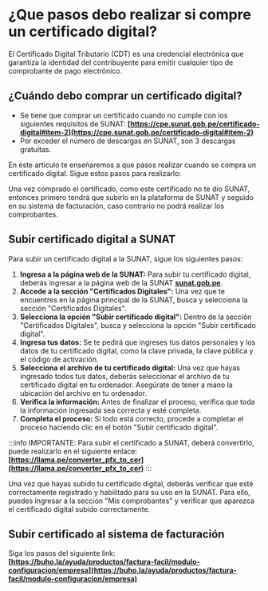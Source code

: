 # ¿Que pasos debo realizar si compre un certificado digital?

El Certificado Digital Tributario (CDT) es una credencial electrónica que garantiza la identidad del contribuyente para emitir cualquier tipo de comprobante de pago electrónico.

## ¿Cuándo debo comprar un certificado digital?

- Se tiene que comprar un certificado cuando no cumple con los siguientes requisitos de SUNAT: **[https://cpe.sunat.gob.pe/certificado-digital#item-2](https://cpe.sunat.gob.pe/certificado-digital#item-2)**
- Por exceder el número de descargas en SUNAT, son 3 descargas gratuitas.

En este artículo te enseñaremos a que pasos realizar cuando se compra un certificado digital. Sigue estos pasos para realizarlo:

Una vez comprado el certificado, como este certificado no te dio SUNAT, entonces primero tendrá que subirlo en la plataforma de SUNAT y seguido en su sistema de facturación, caso contrario no podrá realizar los comprobantes.

## Subir certificado digital a SUNAT

Para subir un certificado digital a la SUNAT, sigue los siguientes pasos:

1. **Ingresa a la página web de la SUNAT:** Para subir tu certificado digital, deberás ingresar a la página web de la SUNAT **[sunat.gob.pe](https://www.sunat.gob.pe/)**.
2. **Accede a la sección "Certificados Digitales":** Una vez que te encuentres en la página principal de la SUNAT, busca y selecciona la sección "Certificados Digitales".
3. **Selecciona la opción "Subir certificado digital":** Dentro de la sección "Certificados Digitales", busca y selecciona la opción "Subir certificado digital".
4. **Ingresa tus datos:** Se te pedirá que ingreses tus datos personales y los datos de tu certificado digital, como la clave privada, la clave pública y el código de activación.
5. **Selecciona el archivo de tu certificado digital:** Una vez que hayas ingresado todos tus datos, deberás seleccionar el archivo de tu certificado digital en tu ordenador. Asegúrate de tener a mano la ubicación del archivo en tu ordenador.
6. **Verifica la información:** Antes de finalizar el proceso, verifica que toda la información ingresada sea correcta y esté completa.
7. **Completa el proceso:** Si todo está correcto, procede a completar el proceso haciendo clic en el botón "Subir certificado digital".

:::info IMPORTANTE:
Para subir el certificado a SUNAT, deberá convertirlo, puede realizarlo en el siguiente enlace: **[https://llama.pe/converter_pfx_to_cer](https://llama.pe/converter_pfx_to_cer)**
:::

Una vez que hayas subido tu certificado digital, deberás verificar que esté correctamente registrado y habilitado para su uso en la SUNAT. Para ello, puedes ingresar a la sección "Mis comprobantes" y verificar que aparezca el certificado digital subido correctamente.

## Subir certificado al sistema de facturación

Siga los pasos del siguiente link: **[https://buho.la/ayuda/productos/factura-facil/modulo-configuracion/empresa](https://buho.la/ayuda/productos/factura-facil/modulo-configuracion/empresa)**
